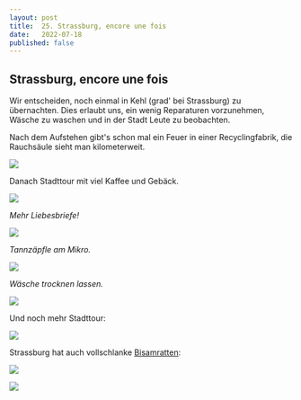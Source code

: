```yaml
---
layout: post
title:  25. Strassburg, encore une fois 
date:   2022-07-18
published: false
---
```


##  Strassburg, encore une fois ##

Wir entscheiden, noch einmal in Kehl (grad' bei Strassburg) zu übernachten. Dies erlaubt uns, ein wenig Reparaturen vorzunehmen, Wäsche zu waschen und in der Stadt Leute zu beobachten.



Nach dem Aufstehen gibt's schon mal ein Feuer in einer Recyclingfabrik, die Rauchsäule sieht man kilometerweit.

![](/img/20220719__ms_res_strassburg_1.jpg)

Danach Stadttour mit viel Kaffee und Gebäck.

![](/img/20220719__ms_res_strassburg_2.jpg)

*Mehr Liebesbriefe!*

![](/img/20220719__ms_res_strassburg_3.jpg)

*Tannzäpfle am Mikro.*

![](/img/20220719__ms_res_strassburg_4.jpg)

*Wäsche trocknen lassen.*

![](/img/20220719__ms_res_strassburg_5.jpg)

Und noch mehr Stadttour:

![](/img/20220719__ms_res_strassburg_6.jpg)

Strassburg hat auch vollschlanke [Bisamratten](https://de.m.wikipedia.org/wiki/Bisamratte):

![](/img/20220719__ms_res_strassburg_7.jpg)

![](/img/20220719__ms_res_strassburg_8.jpg)

